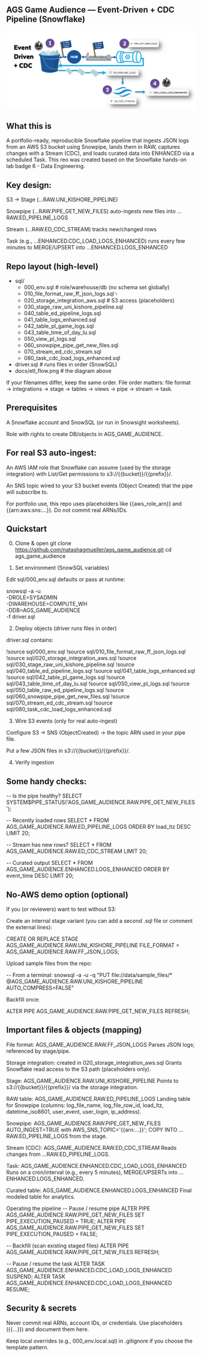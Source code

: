 ## AGS Game Audience — Event-Driven + CDC Pipeline (Snowflake)

![Event-Driven + CDC pipeline](docs/etl_flow.png)

## What this is

A portfolio-ready, reproducible Snowflake pipeline that ingests JSON logs from an AWS S3 bucket using Snowpipe, lands them in RAW, captures changes with a Stream (CDC), and loads curated data into ENHANCED via a scheduled Task. This reo was created based on the Snowflake hands-on lab badge 6 - Data Engineering.

## Key design:

S3 → Stage (…RAW.UNI_KISHORE_PIPELINE)

Snowpipe (…RAW.PIPE_GET_NEW_FILES) auto-ingests new files into …RAW.ED_PIPELINE_LOGS

Stream (…RAW.ED_CDC_STREAM) tracks new/changed rows

Task (e.g., …ENHANCED.CDC_LOAD_LOGS_ENHANCED) runs every few minutes to MERGE/UPSERT into …ENHANCED.LOGS_ENHANCED

## Repo layout (high-level)
- sql/<br>
  - 000_env.sql                      # role/warehouse/db (no schema set globally)<br>
  - 010_file_format_raw_ff_json_logs.sql␠<br>
  - 020_storage_integration_aws.sql  # S3 access (placeholders)<br>
  - 030_stage_raw_uni_kishore_pipeline.sql<br>
  - 040_table_ed_pipeline_logs.sql<br>
  - 041_table_logs_enhanced.sql<br>
  - 042_table_pl_game_logs.sql<br>
  - 043_table_time_of_day_lu.sql<br>
  - 050_view_pl_logs.sql<br>
  - 060_snowpipe_pipe_get_new_files.sql<br>
  - 070_stream_ed_cdc_stream.sql<br>
  - 080_task_cdc_load_logs_enhanced.sql<br>
- driver.sql                         # runs files in order (SnowSQL)<br>
- docs/etl_flow.png                  # the diagram above<br>

If your filenames differ, keep the same order. File order matters: file format → integrations → stage → tables → views → pipe → stream → task.

## Prerequisites 

A Snowflake account and SnowSQL (or run in Snowsight worksheets).

Role with rights to create DB/objects in AGS_GAME_AUDIENCE.

## For real S3 auto-ingest:

An AWS IAM role that Snowflake can assume (used by the storage integration) with List/Get permissions to s3://{{bucket}}/{{prefix}}/.

An SNS topic wired to your S3 bucket events (Object Created) that the pipe will subscribe to.

For portfolio use, this repo uses placeholders like {{aws_role_arn}} and {{arn:aws:sns:…}}. Do not commit real ARNs/IDs.

## Quickstart 
0) Clone & open
git clone https://github.com/natashagmueller/ags_game_audience.git
cd ags_game_audience

1) Set environment (SnowSQL variables)

Edit sql/000_env.sql defaults or pass at runtime:

snowsql -a <account> -u <user> \
  -DROLE=SYSADMIN \
  -DWAREHOUSE=COMPUTE_WH \
  -DDB=AGS_GAME_AUDIENCE \
  -f driver.sql

2) Deploy objects (driver runs files in order)

driver.sql contains:

!source sql/000_env.sql
!source sql/010_file_format_raw_ff_json_logs.sql
!source sql/020_storage_integration_aws.sql
!source sql/030_stage_raw_uni_kishore_pipeline.sql
!source sql/040_table_ed_pipeline_logs.sql
!source sql/041_table_logs_enhanced.sql
!source sql/042_table_pl_game_logs.sql
!source sql/043_table_time_of_day_lu.sql
!source sql/050_view_pl_logs.sql
!source sql/050_table_raw_ed_pipeline_logs.sql
!source sql/060_snowpipe_pipe_get_new_files.sql
!source sql/070_stream_ed_cdc_stream.sql
!source sql/080_task_cdc_load_logs_enhanced.sql

3) Wire S3 events (only for real auto-ingest)

Configure S3 → SNS (ObjectCreated) → the topic ARN used in your pipe file.

Put a few JSON files in s3://{{bucket}}/{{prefix}}/.

4) Verify ingestion

## Some handy checks:

-- Is the pipe healthy?
SELECT SYSTEM$PIPE_STATUS('AGS_GAME_AUDIENCE.RAW.PIPE_GET_NEW_FILES');

-- Recently loaded rows
SELECT * FROM AGS_GAME_AUDIENCE.RAW.ED_PIPELINE_LOGS ORDER BY load_ltz DESC LIMIT 20;

-- Stream has new rows?
SELECT * FROM AGS_GAME_AUDIENCE.RAW.ED_CDC_STREAM LIMIT 20;

-- Curated output
SELECT * FROM AGS_GAME_AUDIENCE.ENHANCED.LOGS_ENHANCED ORDER BY event_time DESC LIMIT 20;

## No-AWS demo option (optional) 

If you (or reviewers) want to test without S3:

Create an internal stage variant (you can add a second .sql file or comment the external lines):

CREATE OR REPLACE STAGE AGS_GAME_AUDIENCE.RAW.UNI_KISHORE_PIPELINE
  FILE_FORMAT = AGS_GAME_AUDIENCE.RAW.FF_JSON_LOGS;

Upload sample files from the repo:

-- From a terminal:
snowsql -a <acct> -u <user> -q "PUT file://data/sample_files/* @AGS_GAME_AUDIENCE.RAW.UNI_KISHORE_PIPELINE AUTO_COMPRESS=FALSE"


Backfill once:

ALTER PIPE AGS_GAME_AUDIENCE.RAW.PIPE_GET_NEW_FILES REFRESH;

## Important files & objects (mapping)

File format: AGS_GAME_AUDIENCE.RAW.FF_JSON_LOGS
Parses JSON logs; referenced by stage/pipe.

Storage integration: created in 020_storage_integration_aws.sql
Grants Snowflake read access to the S3 path (placeholders only).

Stage: AGS_GAME_AUDIENCE.RAW.UNI_KISHORE_PIPELINE
Points to s3://{{bucket}}/{{prefix}}/ via the storage integration.

RAW table: AGS_GAME_AUDIENCE.RAW.ED_PIPELINE_LOGS
Landing table for Snowpipe (columns: log_file_name, log_file_row_id, load_ltz, datetime_iso8601, user_event, user_login, ip_address).

Snowpipe: AGS_GAME_AUDIENCE.RAW.PIPE_GET_NEW_FILES
AUTO_INGEST=TRUE with AWS_SNS_TOPIC='{{arn:…}}'; COPY INTO …RAW.ED_PIPELINE_LOGS from the stage.

Stream (CDC): AGS_GAME_AUDIENCE.RAW.ED_CDC_STREAM
Reads changes from …RAW.ED_PIPELINE_LOGS.

Task: AGS_GAME_AUDIENCE.ENHANCED.CDC_LOAD_LOGS_ENHANCED
Runs on a cron/interval (e.g., every 5 minutes), MERGE/UPSERTs into …ENHANCED.LOGS_ENHANCED.

Curated table: AGS_GAME_AUDIENCE.ENHANCED.LOGS_ENHANCED
Final modeled table for analytics.

Operating the pipeline
-- Pause / resume pipe
ALTER PIPE AGS_GAME_AUDIENCE.RAW.PIPE_GET_NEW_FILES SET PIPE_EXECUTION_PAUSED = TRUE;
ALTER PIPE AGS_GAME_AUDIENCE.RAW.PIPE_GET_NEW_FILES SET PIPE_EXECUTION_PAUSED = FALSE;

-- Backfill (scan existing staged files)
ALTER PIPE AGS_GAME_AUDIENCE.RAW.PIPE_GET_NEW_FILES REFRESH;

-- Pause / resume the task
ALTER TASK AGS_GAME_AUDIENCE.ENHANCED.CDC_LOAD_LOGS_ENHANCED SUSPEND;
ALTER TASK AGS_GAME_AUDIENCE.ENHANCED.CDC_LOAD_LOGS_ENHANCED RESUME;

## Security & secrets

Never commit real ARNs, account IDs, or credentials. Use placeholders ({{…}}) and document them here.

Keep local overrides (e.g., 000_env.local.sql) in .gitignore if you choose the template pattern.

